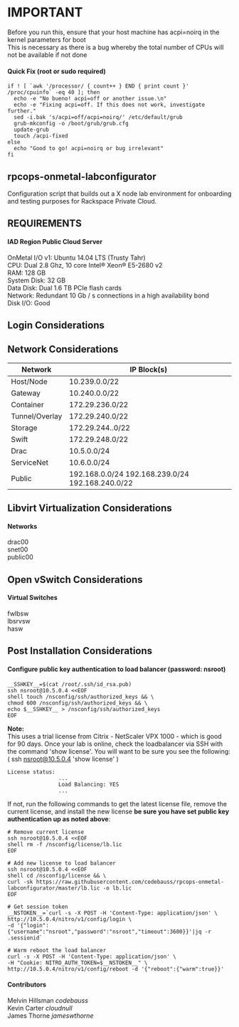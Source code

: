 # IMPORTANT
Before you run this, ensure that your host machine has acpi=noirq in the kernel parameters for boot  
This is necessary as there is a bug whereby the total number of CPUs will not be available if not done  

#### Quick Fix (root or sudo required)
```shell
if ! [ `awk '/processor/ { count++ } END { print count }' /proc/cpuinfo` -eq 40 ]; then
  echo -e "No bueno! acpi=off or another issue.\n"
  echo -e "Fixing acpi=off. If this does not work, investigate further."
  sed -i.bak 's/acpi=off/acpi=noirq/' /etc/default/grub
  grub-mkconfig -o /boot/grub/grub.cfg
  update-grub
  touch /acpi-fixed
else
  echo "Good to go! acpi=noirq or bug irrelevant"
fi
```

## rpcops-onmetal-labconfigurator
Configuration script that builds out a X node lab environment for onboarding and testing purposes for Rackspace Private Cloud.

## REQUIREMENTS ##
#### IAD Region Public Cloud Server  

OnMetal I/O v1: Ubuntu 14.04 LTS (Trusty Tahr)  
CPU: Dual 2.8 Ghz, 10 core Intel® Xeon® E5-2680 v2  
RAM: 128 GB  
System Disk: 32 GB  
Data Disk: Dual 1.6 TB PCIe flash cards  
Network: Redundant 10 Gb / s connections in a high availability bond  
Disk I/O: Good

## Login Considerations ##

## Network Considerations ##
Network | IP Block(s)
--------|------------
Host/Node | 10.239.0.0/22
Gateway | 10.240.0.0/22
Container | 172.29.236.0/22
Tunnel/Overlay | 172.29.240.0/22
Storage | 172.29.244..0/22
Swift | 172.29.248.0/22
Drac | 10.5.0.0/24
ServiceNet | 10.6.0.0/24
Public | 192.168.0.0/24 192.168.239.0/24 192.168.240.0/22

## Libvirt Virtualization Considerations ##
#### Networks  
drac00  
snet00  
public00

## Open vSwitch Considerations ##
#### Virtual Switches  
fwlbsw  
lbsrvsw  
hasw

## Post Installation Considerations ##
#### Configure public key authentication to load balancer (password: nsroot)
```shell
__SSHKEY__=$(cat /root/.ssh/id_rsa.pub)
ssh nsroot@10.5.0.4 <<EOF
shell touch /nsconfig/ssh/authorized_keys && \
chmod 600 /nsconfig/ssh/authorized_keys && \
echo $__SSHKEY__ > /nsconfig/ssh/authorized_keys
EOF
```



**Note:**  
This uses a trial license from Citrix - NetScaler VPX 1000 - which is good for 90 days. Once your lab is online, check the loadbalancer via SSH with the command 'show license'. You will want to be sure you see the following:
( ssh nsroot@10.5.0.4 'show license' )

	License status:
	                ...
	                Load Balancing: YES
	                ...

If not, run the following commands to get the latest license file, remove the current license, and install the new license **be sure you have set public key authentication up as noted above**:
```shell
# Remove current license
ssh nsroot@10.5.0.4 <<EOF
shell rm -f /nsconfig/license/lb.lic
EOF

# Add new license to load balancer
ssh nsroot@10.5.0.4 <<EOF
shell cd /nsconfig/license && \
curl -sk https://raw.githubusercontent.com/codebauss/rpcops-onmetal-labconfigurator/master/lb.lic -o lb.lic
EOF

# Get session token
__NSTOKEN__=`curl -s -X POST -H 'Content-Type: application/json' \
http://10.5.0.4/nitro/v1/config/login \
-d '{"login": {"username":"nsroot","password":"nsroot","timeout":3600}}'|jq -r .sessionid`

# Warm reboot the load balancer
curl -s -X POST -H 'Content-Type: application/json' \
-H "Cookie: NITRO_AUTH_TOKEN=$__NSTOKEN__" \
http://10.5.0.4/nitro/v1/config/reboot -d '{"reboot":{"warm":true}}'

```

#### Contributors
Melvin Hillsman _codebauss_  
Kevin Carter _cloudnull_  
James Thorne _jameswthorne_
